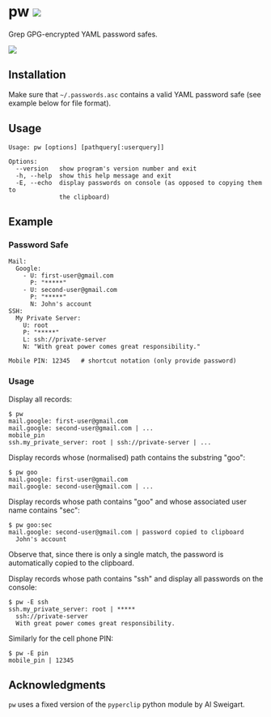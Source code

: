 # pw [![](http://stillmaintained.com/catch22/pw.png)](http://stillmaintained.com/catch22/pw) #

Grep GPG-encrypted YAML password safes.

![](https://github.com/downloads/catch22/pw/screenshot.png)

## Installation ##

Make sure that `~/.passwords.asc` contains a valid YAML password safe (see example below for file format).

## Usage ##

    Usage: pw [options] [pathquery[:userquery]]

    Options:
      --version   show program's version number and exit
      -h, --help  show this help message and exit
      -E, --echo  display passwords on console (as opposed to copying them to
                  the clipboard)

## Example ##

### Password Safe ###

    Mail:
      Google:
        - U: first-user@gmail.com
          P: "*****"
        - U: second-user@gmail.com
          P: "*****"
          N: John's account
    SSH:
      My Private Server:
        U: root
        P: "*****"
        L: ssh://private-server
        N: "With great power comes great responsibility."
    
    Mobile PIN: 12345   # shortcut notation (only provide password)

### Usage ###

Display all records:

    $ pw
    mail.google: first-user@gmail.com
    mail.google: second-user@gmail.com | ...
    mobile_pin
    ssh.my_private_server: root | ssh://private-server | ...
    
Display records whose (normalised) path contains the substring "goo":

    $ pw goo
    mail.google: first-user@gmail.com
    mail.google: second-user@gmail.com | ...
    
Display records whose path contains "goo" and whose associated user name contains "sec":

    $ pw goo:sec
    mail.google: second-user@gmail.com | password copied to clipboard
      John's account

Observe that, since there is only a single match, the password is automatically copied to the clipboard.

Display records whose path contains "ssh" and display all passwords on the console:
      
    $ pw -E ssh
    ssh.my_private_server: root | *****
      ssh://private-server
      With great power comes great responsibility.

Similarly for the cell phone PIN:

    $ pw -E pin
    mobile_pin | 12345

## Acknowledgments ##

`pw` uses a fixed version of the `pyperclip` python module by Al Sweigart.